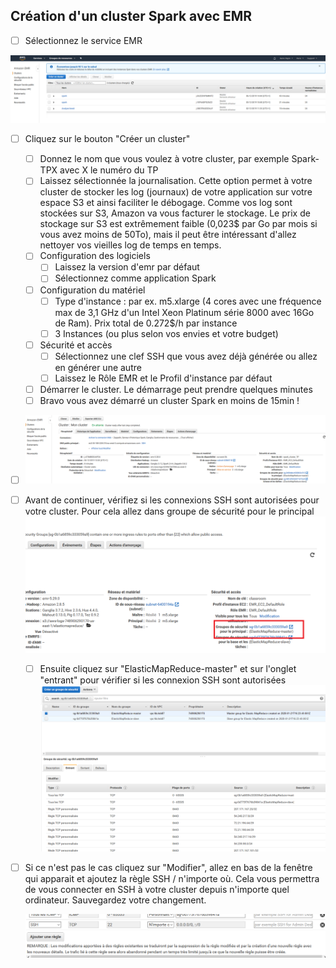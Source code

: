## Création d'un cluster Spark avec EMR

- [ ] Sélectionnez le service EMR 

![console_emr](../img/setup-emr/console_emr.png)

- [ ] Cliquez sur le bouton "Créer un cluster"
  - [ ] Donnez le nom que vous voulez à votre cluster, par exemple Spark-TPX avec X le numéro du TP
  - [ ] Laissez sélectionnée la journalisation. Cette option permet à votre cluster de stocker les log (journaux) de votre application sur votre espace S3 et ainsi faciliter le débogage. Comme vos log sont stockées sur S3, Amazon va vous facturer le stockage. Le prix de stockage sur S3 est extrêmement faible (0,023$ par Go par mois si vous avez moins de 50To), mais il peut être intéressant d'allez nettoyer vos vieilles log de temps en temps.
  - [ ] Configuration des logiciels
    - [ ] Laissez la version d'emr par défaut
    - [ ] Sélectionnez comme application Spark
  - [ ] Configuration du matériel
    - [ ] Type d'instance : par ex. m5.xlarge (4 cores avec une fréquence max de 3,1 GHz d'un Intel Xeon Platinum série 8000 avec 16Go de Ram). Prix total de 0.272$/h par instance
    - [ ] 3 Instances (ou plus selon vos envies et votre budget)
  - [ ] Sécurité et accès
    - [ ] Sélectionnez une clef SSH que vous avez déjà générée ou allez en générer une autre
    - [ ] Laissez le Rôle EMR et le Profil d'instance par défaut
  - [ ] Démarrer le cluster. Le démarrage peut prendre quelques minutes
  - [ ] Bravo vous avez démarré un cluster Spark en moins de 15min !
- [ ] ![Détail cluster](../img/setup-emr/mon_cluster_emr.png)
  
- [ ] Avant de continuer, vérifiez si les connexions SSH sont autorisées pour votre cluster. Pour cela allez dans groupe de sécurité pour le principal
    ![](../img/setup-emr/cluster_emr_security.png)

  - [ ] Ensuite cliquez sur "ElasticMapReduce-master" et sur l'onglet "entrant" pour vérifier si les connexion SSH sont autorisées
  ![](../img/setup-emr/liste_security_group.png)
  
- [ ] Si ce n'est pas le cas cliquez sur "Modifier", allez en bas de la fenêtre qui apparait et ajoutez la règle
    SSH / n'importe où.  Cela vous permettra de vous connecter en SSH à votre cluster depuis n'importe quel ordinateur. Sauvegardez votre changement.

    ![](../img/setup-emr/regle_ssh.png)